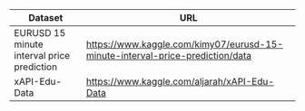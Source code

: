 | Dataset       | URL                                                           |
| ------------- | ------------------------------------------------------------- |
| EURUSD 15 minute interval price prediction  | https://www.kaggle.com/kimy07/eurusd-15-minute-interval-price-prediction/data  |
|xAPI-Edu-Data  | https://www.kaggle.com/aljarah/xAPI-Edu-Data  |
